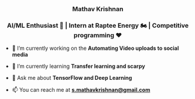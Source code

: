 <h3 align="center">Mathav Krishnan</h3>

<h3 align="center">AI/ML Enthusiast 🚀 | Intern at Raptee Energy 🏍️ | Competitive programming ❤️</h3>

- 🔭 I’m currently working on the **Automating Video uploads to social media** 

- 🌱 I’m currently learning **Transfer learning and scarpy**

- 💬 Ask me about **TensorFlow and Deep Learning**

- 📫 You can reach me at **s.mathavkrishnan@gmail.com**

<be>



